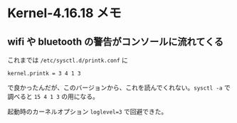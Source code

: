 # Kernel-4.16.18 メモ

## wifi や bluetooth の警告がコンソールに流れてくる

これまでは ``/etc/sysctl.d/printk.conf`` に

```
kernel.printk = 3 4 1 3
```

で良かったんだが、このバージョンから、これを読んでくれない。``sysctl -a`` で調べると ``15
4 1 3`` の用になる。

起動時のカーネルオプション ``loglevel=3`` で回避できた。

<!-- vim: set tw=90 filetype=markdown : -->
